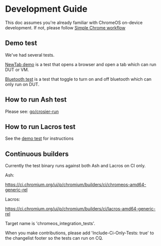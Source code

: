 # Development Guide

This doc assumes you're already familiar with ChromeOS on-device development.
If not, please follow
[Simple Chrome workflow](https://chromium.googlesource.com/chromiumos/docs/+/HEAD/simple_chrome_workflow.md)

## Demo test
We've had several tests.

[NewTab demo](https://source.chromium.org/chromium/chromium/src/+/main:chrome/test/base/chromeos/crosier/demo_integration_test.cc)
is a test that opens a browser and open a tab which can run DUT or VM.

[Bluetooth test](https://source.chromium.org/chromium/chromium/src/+/main:chrome/browser/ash/bluetooth/bluetooth_integration_test.cc)
is a test that toggle to turn on and off bluetooth which can only
run on DUT.

## How to run Ash test
Please see: [go/crosier-run](http://go/crosier-run)

## How to run Lacros test
See the [demo test](https://source.chromium.org/chromium/chromium/src/+/main:chrome/test/base/chromeos/crosier/demo_integration_test.cc;l=19)
for instructions

## Continuous builders
Currently the test binary runs against both Ash and Lacros on CI only.

Ash:

https://ci.chromium.org/ui/p/chromium/builders/ci/chromeos-amd64-generic-rel

Lacros:

https://ci.chromium.org/ui/p/chromium/builders/ci/lacros-amd64-generic-rel

Target name is 'chromeos_integration_tests'.

When you make contributions, please add 'Include-Ci-Only-Tests: true' to the
changelist footer so the tests can run on CQ.
